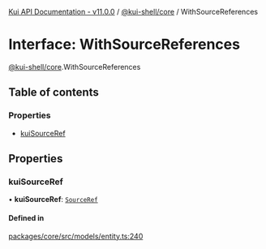 [Kui API Documentation - v11.0.0](../README.md) / [@kui-shell/core](../modules/kui_shell_core.md) / WithSourceReferences

# Interface: WithSourceReferences

[@kui-shell/core](../modules/kui_shell_core.md).WithSourceReferences

## Table of contents

### Properties

- [kuiSourceRef](kui_shell_core.WithSourceReferences.md#kuisourceref)

## Properties

### kuiSourceRef

• **kuiSourceRef**: [`SourceRef`](kui_shell_core.SourceRef.md)

#### Defined in

[packages/core/src/models/entity.ts:240](https://github.com/kubernetes-sigs/kui/blob/kui/packages/core/src/models/entity.ts#L240)
